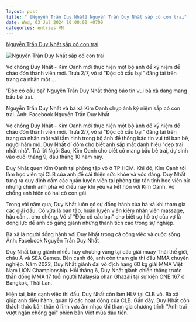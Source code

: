 ```yaml
---
layout: post
title: " [Nguyễn Trần Duy Nhất] Nguyễn Trần Duy Nhất sắp có con trai"
date: Wed, 03 Jul 2024 10:00:00 +0700
categories: entries VN
---
```

[Nguyễn Trần Duy Nhất sắp có con trai](https://ngoisao.vnexpress.net/nguyen-tran-duy-nhat-sap-co-con-trai-4765641.html)

![Nguyễn Trần Duy Nhất sắp có con trai](https://vcdn1-ngoisao.vnecdn.net/2024/07/03/trai1-1719982259-9731-1719982387.jpg?w=1200&h=0&q=100&dpr=1&fit=crop&s=V-pY70EjY9sOxyulADyjjQ)

Vợ chồng Duy Nhất - Kim Oanh mới thực hiện một bộ ảnh để kỷ niệm để chào đón thành viên mới. Trưa 2/7, võ sĩ "Độc cô cầu bại" đăng tải trên trang cá nhân một ...

'Độc cô cầu bại' Nguyễn Trần Duy Nhất thông báo tin vui bà xã đang mang bầu bé trai.

Nguyễn Trần Duy Nhất và bà xã Kim Oanh chụp ảnh kỷ niệm sắp có con trai. Ảnh: Facebook Nguyễn Trần Duy Nhất

Vợ chồng Duy Nhất - Kim Oanh mới thực hiện một bộ ảnh để kỷ niệm để chào đón thành viên mới. Trưa 2/7, võ sĩ "Độc cô cầu bại" đăng tải trên trang cá nhân một vài tấm hình trong bộ ảnh để thông báo tin vui tới bạn bè, người hâm mộ. Duy Nhất dí dỏm cho biết anh sắp mất danh hiệu "đẹp trai nhất nhà". Trả lời Ngôi Sao, Kim Oanh cho biết cô mang bầu bé trai, dự sinh vào cuối tháng 9, đầu tháng 10 năm nay.

Duy Nhất quen Kim Oanh tại phòng tập võ ở TP HCM. Khi đó, Kim Oanh tới làm học viên tại CLB của anh để cải thiện sức khỏe và vóc dáng. Duy Nhất từng ra quy định cấm các huấn luyện viên tại phòng tập tán tỉnh học viên nữ nhưng chính anh phá vỡ điều này khi yêu và kết hôn với Kim Oanh. Vợ chồng anh hiện có hai cô con gái.

Trong vài năm qua, Duy Nhất luôn có sự đồng hành của bà xã khi tham gia các giải đấu. Cô vừa là bạn tập, huấn luyện viên kiêm nhân viên massage, hậu cần... cho chồng. Võ sĩ "Độc cô cầu bại" cho biết sự hỗ trợ của vợ là động lực để anh cố gắng giành những thành tích cao trong sự nghiệp.

Bà xã là người đồng hành với Duy Nhất trong cả công việc và cuộc sống. Ảnh: Facebook Nguyễn Trần Duy Nhất

Duy Nhất từng giành nhiều huy chương vàng tại các giải muay Thái thế giới, châu Á và SEA Games. Bên cạnh đó, anh còn tham gia thi đấu MMA chuyên nghiệp. Năm 2022, Duy Nhất giành đai vô địch hạng 60 kg giải MMA Việt Nam LION Championship. Hồi tháng 6, Duy Nhất giành chiến thắng trước thần đồng MMA 17 tuổi người Malaysia ohan Ghazali tại sự kiện ONE 167 ở Bangkok, Thái Lan.

Hiện tại, bên cạnh việc thi đấu, Duy Nhất còn làm HLV tại CLB võ. Bà xã giúp anh điều hành, quản lý các hoạt động của CLB. Gần đây, Duy Nhất còn thách thức bản thân ở lĩnh vực âm nhạc khi tham gia chương trình "Anh trai vượt ngàn chông gai" phiên bản Việt mùa đầu tiên.


